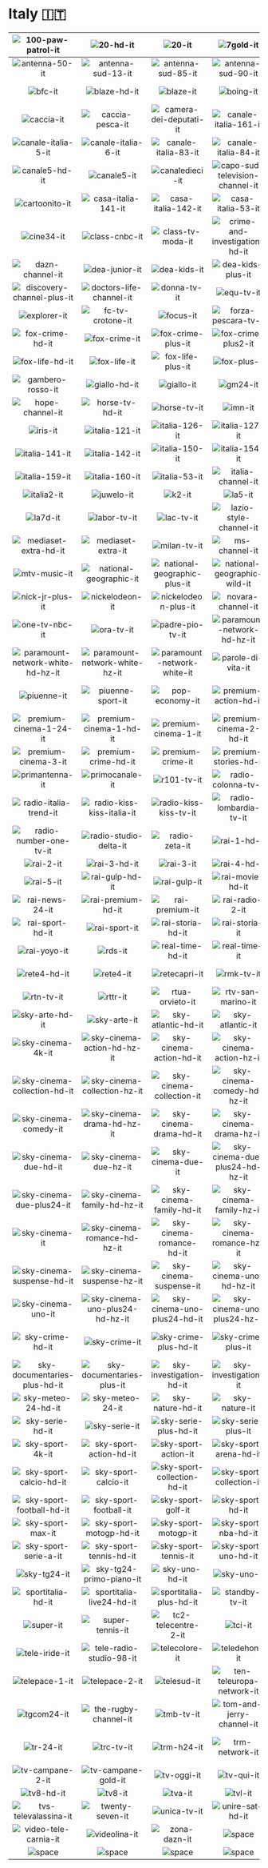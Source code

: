 # Italy 🇮🇹

| ![100-paw-patrol-it] | ![20-hd-it] | ![20-it] | ![7gold-it] | ![aci-sport-tv-it] | ![alice-it] |
|:---:|:---:|:---:|:---:|:---:|:---:|
| ![antenna-50-it] | ![antenna-sud-13-it] | ![antenna-sud-85-it] | ![antenna-sud-90-it] | ![antichita-chiossone-it] | ![arte-italia-124-it] |
| ![bfc-it] | ![blaze-hd-it] | ![blaze-it] | ![boing-it] | ![boomerang-it] | ![boomerang-plus-it] |
| ![caccia-it] | ![caccia-pesca-it] | ![camera-dei-deputati-it] | ![canale-italia-161-it] | ![canale-italia-2-it] | ![canale-italia-4-it] |
| ![canale-italia-5-it] | ![canale-italia-6-it] | ![canale-italia-83-it] | ![canale-italia-84-it] | ![canale-italia-it] | ![canale-otto-it] |
| ![canale5-hd-it] | ![canale5-it] | ![canaledieci-it] | ![capo-sud-television-channel-it] | ![cartoon-network-it] | ![cartoon-network-plus-it] |
| ![cartoonito-it] | ![casa-italia-141-it] | ![casa-italia-142-it] | ![casa-italia-53-it] | ![cielo-hd-it] | ![cielo-it] |
| ![cine34-it] | ![class-cnbc-it] | ![class-tv-moda-it] | ![crime-and-investigation-hd-it] | ![crime-and-investigation-it] | ![davver-tv-it] |
| ![dazn-channel-it] | ![dea-junior-it] | ![dea-kids-it] | ![dea-kids-plus-it] | ![deejay-tv-it] | ![discovery-channel-it] |
| ![discovery-channel-plus-it] | ![doctors-life-channel-it] | ![donna-tv-it] | ![equ-tv-it] | ![er24-it] | ![esperia-tv-it] |
| ![explorer-it] | ![fc-tv-crotone-it] | ![focus-it] | ![forza-pescara-tv-it] | ![fox-comedy-hd-it] | ![fox-comedy-it] |
| ![fox-crime-hd-it] | ![fox-crime-it] | ![fox-crime-plus-it] | ![fox-crime-plus2-it] | ![fox-hd-it] | ![fox-it] |
| ![fox-life-hd-it] | ![fox-life-it] | ![fox-life-plus-it] | ![fox-plus-it] | ![frisbee-it] | ![gambero-rosso-hd-it] |
| ![gambero-rosso-it] | ![giallo-hd-it] | ![giallo-it] | ![gm24-it] | ![history-channel-it] | ![history-channel-plus-it] |
| ![hope-channel-it] | ![horse-tv-hd-it] | ![horse-tv-it] | ![imn-it] | ![intelligo-tv-it] | ![inter-tv-it] |
| ![iris-it] | ![italia-121-it] | ![italia-126-it] | ![italia-127-it] | ![italia-135-it] | ![italia-136-it] |
| ![italia-141-it] | ![italia-142-it] | ![italia-150-it] | ![italia-154-it] | ![italia-155-it] | ![italia-156-it] |
| ![italia-159-it] | ![italia-160-it] | ![italia-53-it] | ![italia-channel-it] | ![italia1-hd-it] | ![italia1-it] |
| ![italia2-it] | ![juwelo-it] | ![k2-it] | ![la5-it] | ![la7-hd-it] | ![la7-it] |
| ![la7d-it] | ![labor-tv-it] | ![lac-tv-it] | ![lazio-style-channel-it] | ![lucania-tv-it] | ![magaze-tv-it] |
| ![mediaset-extra-hd-it] | ![mediaset-extra-it] | ![milan-tv-it] | ![ms-channel-it] | ![ms-motor-tv-it] | ![mtv-it] |
| ![mtv-music-it] | ![national-geographic-it] | ![national-geographic-plus-it] | ![national-geographic-wild-it] | ![national-geographic-wild-plus-it] | ![nick-jr-it] |
| ![nick-jr-plus-it] | ![nickelodeon-it] | ![nickelodeon-plus-it] | ![novara-channel-it] | ![nove-hd-it] | ![nove-it] |
| ![one-tv-nbc-it] | ![ora-tv-it] | ![padre-pio-tv-it] | ![paramount-network-hd-hz-it] | ![paramount-network-hz-it] | ![paramount-network-it] |
| ![paramount-network-white-hd-hz-it] | ![paramount-network-white-hz-it] | ![paramount-network-white-it] | ![parole-di-vita-it] | ![pesca-it] | ![piu-valli-tv-it] |
| ![piuenne-it] | ![piuenne-sport-it] | ![pop-economy-it] | ![premium-action-hd-it] | ![premium-action-it] | ![premium-cinema-1-24-hd-it] |
| ![premium-cinema-1-24-it] | ![premium-cinema-1-hd-it] | ![premium-cinema-1-it] | ![premium-cinema-2-hd-it] | ![premium-cinema-2-it] | ![premium-cinema-3-hd-it] |
| ![premium-cinema-3-it] | ![premium-crime-hd-it] | ![premium-crime-it] | ![premium-stories-hd-it] | ![premium-stories-it] | ![prima-tivvu-it] |
| ![primantenna-it] | ![primocanale-it] | ![r101-tv-it] | ![radio-colonna-tv-it] | ![radio-freccia-it] | ![radio-italia-it] |
| ![radio-italia-trend-it] | ![radio-kiss-kiss-italia-it] | ![radio-kiss-kiss-tv-it] | ![radio-lombardia-tv-it] | ![radio-monte-carlo-it] | ![radio-norba-tv-it] |
| ![radio-number-one-tv-it] | ![radio-studio-delta-it] | ![radio-zeta-it] | ![rai-1-hd-it] | ![rai-1-it] | ![rai-2-hd-it] |
| ![rai-2-it] | ![rai-3-hd-it] | ![rai-3-it] | ![rai-4-hd-it] | ![rai-4-it] | ![rai-5-hd-it] |
| ![rai-5-it] | ![rai-gulp-hd-it] | ![rai-gulp-it] | ![rai-movie-hd-it] | ![rai-movie-it] | ![rai-news-24-hd-it] |
| ![rai-news-24-it] | ![rai-premium-hd-it] | ![rai-premium-it] | ![rai-radio-2-it] | ![rai-scuola-hd-it] | ![rai-scuola-it] |
| ![rai-sport-hd-it] | ![rai-sport-it] | ![rai-storia-hd-it] | ![rai-storia-it] | ![rai-sudtirol-it] | ![rai-yoyo-hd-it] |
| ![rai-yoyo-it] | ![rds-it] | ![real-time-hd-it] | ![real-time-it] | ![real-time-plus-it] | ![rei-tv-it] |
| ![rete4-hd-it] | ![rete4-it] | ![retecapri-it] | ![rmk-tv-it] | ![rtc-targato-napoli-it] | ![rtl-1025-it] |
| ![rtn-tv-it] | ![rttr-it] | ![rtua-orvieto-it] | ![rtv-san-marino-it] | ![senato-tv-it] | ![serenissima-televisione-it] |
| ![sky-arte-hd-it] | ![sky-arte-it] | ![sky-atlantic-hd-it] | ![sky-atlantic-it] | ![sky-atlantic-plus-hd-it] | ![sky-atlantic-plus-it] |
| ![sky-cinema-4k-it] | ![sky-cinema-action-hd-hz-it] | ![sky-cinema-action-hd-it] | ![sky-cinema-action-hz-it] | ![sky-cinema-action-it] | ![sky-cinema-collection-hd-hz-it] |
| ![sky-cinema-collection-hd-it] | ![sky-cinema-collection-hz-it] | ![sky-cinema-collection-it] | ![sky-cinema-comedy-hd-hz-it] | ![sky-cinema-comedy-hd-it] | ![sky-cinema-comedy-hz-it] |
| ![sky-cinema-comedy-it] | ![sky-cinema-drama-hd-hz-it] | ![sky-cinema-drama-hd-it] | ![sky-cinema-drama-hz-it] | ![sky-cinema-drama-it] | ![sky-cinema-due-hd-hz-it] |
| ![sky-cinema-due-hd-it] | ![sky-cinema-due-hz-it] | ![sky-cinema-due-it] | ![sky-cinema-due-plus24-hd-hz-it] | ![sky-cinema-due-plus24-hd-it] | ![sky-cinema-due-plus24-hz-it] |
| ![sky-cinema-due-plus24-it] | ![sky-cinema-family-hd-hz-it] | ![sky-cinema-family-hd-it] | ![sky-cinema-family-hz-it] | ![sky-cinema-family-it] | ![sky-cinema-hd-it] |
| ![sky-cinema-it] | ![sky-cinema-romance-hd-hz-it] | ![sky-cinema-romance-hd-it] | ![sky-cinema-romance-hz-it] | ![sky-cinema-romance-it] | ![sky-cinema-suspense-hd-hz-it] |
| ![sky-cinema-suspense-hd-it] | ![sky-cinema-suspense-hz-it] | ![sky-cinema-suspense-it] | ![sky-cinema-uno-hd-hz-it] | ![sky-cinema-uno-hd-it] | ![sky-cinema-uno-hz-it] |
| ![sky-cinema-uno-it] | ![sky-cinema-uno-plus24-hd-hz-it] | ![sky-cinema-uno-plus24-hd-it] | ![sky-cinema-uno-plus24-hz-it] | ![sky-cinema-uno-plus24-it] | ![sky-classica-it] |
| ![sky-crime-hd-it] | ![sky-crime-it] | ![sky-crime-plus-hd-it] | ![sky-crime-plus-it] | ![sky-documentaries-hd-it] | ![sky-documentaries-it] |
| ![sky-documentaries-plus-hd-it] | ![sky-documentaries-plus-it] | ![sky-investigation-hd-it] | ![sky-investigation-it] | ![sky-investigation-plus-hd-it] | ![sky-investigation-plus-it] |
| ![sky-meteo-24-hd-it] | ![sky-meteo-24-it] | ![sky-nature-hd-it] | ![sky-nature-it] | ![sky-primafila-hd-it] | ![sky-primafila-it] |
| ![sky-serie-hd-it] | ![sky-serie-it] | ![sky-serie-plus-hd-it] | ![sky-serie-plus-it] | ![sky-sport-24-hd-it] | ![sky-sport-24-it] |
| ![sky-sport-4k-it] | ![sky-sport-action-hd-it] | ![sky-sport-action-it] | ![sky-sport-arena-hd-it] | ![sky-sport-arena-it] | ![sky-sport-bar-it] |
| ![sky-sport-calcio-hd-it] | ![sky-sport-calcio-it] | ![sky-sport-collection-hd-it] | ![sky-sport-collection-it] | ![sky-sport-f1-hd-it] | ![sky-sport-f1-it] |
| ![sky-sport-football-hd-it] | ![sky-sport-football-it] | ![sky-sport-golf-it] | ![sky-sport-hd-it] | ![sky-sport-it] | ![sky-sport-max-hd-it] |
| ![sky-sport-max-it] | ![sky-sport-motogp-hd-it] | ![sky-sport-motogp-it] | ![sky-sport-nba-hd-it] | ![sky-sport-nba-it] | ![sky-sport-serie-a-hd-it] |
| ![sky-sport-serie-a-it] | ![sky-sport-tennis-hd-it] | ![sky-sport-tennis-it] | ![sky-sport-uno-hd-it] | ![sky-sport-uno-it] | ![sky-tg24-hd-it] |
| ![sky-tg24-it] | ![sky-tg24-primo-piano-it] | ![sky-uno-hd-it] | ![sky-uno-it] | ![sky-uno-plus-hd-it] | ![sky-uno-plus-it] |
| ![sportitalia-hd-it] | ![sportitalia-live24-hd-it] | ![sportitalia-plus-hd-it] | ![standby-tv-it] | ![start-818-tv-it] | ![studio-100-it] |
| ![super-it] | ![super-tennis-it] | ![tc2-telecentre-2-it] | ![tci-it] | ![teen-titans-go-channel-it] | ![tele-8-it] |
| ![tele-iride-it] | ![tele-radio-studio-98-it] | ![telecolore-it] | ![teledehon-it] | ![telegenova-it] | ![telemajg-it] |
| ![telepace-1-it] | ![telepace-2-it] | ![telesud-it] | ![ten-teleuropa-network-it] | ![tesory-channel-it] | ![tg-norba-24-it] |
| ![tgcom24-it] | ![the-rugby-channel-it] | ![tmb-tv-it] | ![tom-and-jerry-channel-it] | ![top-crime-it] | ![topdriver-tv-it] |
| ![tr-24-it] | ![trc-tv-it] | ![trm-h24-it] | ![trm-network-it] | ![tstv-benevento-telesperanza-it] | ![tv-campane-1-it] |
| ![tv-campane-2-it] | ![tv-campane-gold-it] | ![tv-oggi-it] | ![tv-qui-it] | ![tv-yes-it] | ![tv7-triveneta-it] |
| ![tv8-hd-it] | ![tv8-it] | ![tva-it] | ![tvl-it] | ![tvr-sicilia-it] | ![tvrs-it] |
| ![tvs-televalassina-it] | ![twenty-seven-it] | ![unica-tv-it] | ![unire-sat-hd-it] | ![unire-sat-it] | ![vera-tv-it] |
| ![video-tele-carnia-it] | ![videolina-it] | ![zona-dazn-it] | ![space] | ![space] | ![space] |
| ![space]| ![space]| ![space]| ![space]| ![space]| ![space]|


[100-paw-patrol-it]:100-paw-patrol-it.png
[20-hd-it]:hd/20-hd-it.png
[20-it]:20-it.png
[7gold-it]:7gold-it.png
[aci-sport-tv-it]:aci-sport-tv-it.png
[alice-it]:alice-it.png
[antenna-50-it]:antenna-50-it.png
[antenna-sud-13-it]:antenna-sud-13-it.png
[antenna-sud-85-it]:antenna-sud-85-it.png
[antenna-sud-90-it]:antenna-sud-90-it.png
[antichita-chiossone-it]:antichita-chiossone-it.png
[arte-italia-124-it]:arte-italia-124-it.png
[bfc-it]:bfc-it.png
[blaze-hd-it]:hd/blaze-hd-it.png
[blaze-it]:blaze-it.png
[boing-it]:boing-it.png
[boomerang-it]:boomerang-it.png
[boomerang-plus-it]:boomerang-plus-it.png
[caccia-it]:caccia-it.png
[caccia-pesca-it]:caccia-pesca-it.png
[camera-dei-deputati-it]:camera-dei-deputati-it.png
[canale-italia-161-it]:canale-italia-161-it.png
[canale-italia-2-it]:canale-italia-2-it.png
[canale-italia-4-it]:canale-italia-4-it.png
[canale-italia-5-it]:canale-italia-5-it.png
[canale-italia-6-it]:canale-italia-6-it.png
[canale-italia-83-it]:canale-italia-83-it.png
[canale-italia-84-it]:canale-italia-84-it.png
[canale-italia-it]:canale-italia-it.png
[canale-otto-it]:canale-otto-it.png
[canale5-hd-it]:hd/canale5-hd-it.png
[canale5-it]:canale5-it.png
[canaledieci-it]:canaledieci-it.png
[capo-sud-television-channel-it]:capo-sud-television-channel-it.png
[cartoon-network-it]:cartoon-network-it.png
[cartoon-network-plus-it]:cartoon-network-plus-it.png
[cartoonito-it]:cartoonito-it.png
[casa-italia-141-it]:casa-italia-141-it.png
[casa-italia-142-it]:casa-italia-142-it.png
[casa-italia-53-it]:casa-italia-53-it.png
[cielo-hd-it]:hd/cielo-hd-it.png
[cielo-it]:cielo-it.png
[cine34-it]:cine34-it.png
[class-cnbc-it]:class-cnbc-it.png
[class-tv-moda-it]:class-tv-moda-it.png
[crime-and-investigation-hd-it]:hd/crime-and-investigation-hd-it.png
[crime-and-investigation-it]:crime-and-investigation-it.png
[davver-tv-it]:davver-tv-it.png
[dazn-channel-it]:dazn-channel-it.png
[dea-junior-it]:dea-junior-it.png
[dea-kids-it]:dea-kids-it.png
[dea-kids-plus-it]:dea-kids-plus-it.png
[deejay-tv-it]:deejay-tv-it.png
[discovery-channel-it]:discovery-channel-it.png
[discovery-channel-plus-it]:discovery-channel-plus-it.png
[doctors-life-channel-it]:doctors-life-channel-it.png
[donna-tv-it]:donna-tv-it.png
[equ-tv-it]:equ-tv-it.png
[er24-it]:er24-it.png
[esperia-tv-it]:esperia-tv-it.png
[explorer-it]:explorer-it.png
[fc-tv-crotone-it]:fc-tv-crotone-it.png
[focus-it]:focus-it.png
[forza-pescara-tv-it]:forza-pescara-tv-it.png
[fox-comedy-hd-it]:hd/fox-comedy-hd-it.png
[fox-comedy-it]:fox-comedy-it.png
[fox-crime-hd-it]:hd/fox-crime-hd-it.png
[fox-crime-it]:fox-crime-it.png
[fox-crime-plus-it]:fox-crime-plus-it.png
[fox-crime-plus2-it]:fox-crime-plus2-it.png
[fox-hd-it]:hd/fox-hd-it.png
[fox-it]:fox-it.png
[fox-life-hd-it]:hd/fox-life-hd-it.png
[fox-life-it]:fox-life-it.png
[fox-life-plus-it]:fox-life-plus-it.png
[fox-plus-it]:fox-plus-it.png
[frisbee-it]:frisbee-it.png
[gambero-rosso-hd-it]:hd/gambero-rosso-hd-it.png
[gambero-rosso-it]:gambero-rosso-it.png
[giallo-hd-it]:hd/giallo-hd-it.png
[giallo-it]:giallo-it.png
[gm24-it]:gm24-it.png
[history-channel-it]:history-channel-it.png
[history-channel-plus-it]:history-channel-plus-it.png
[hope-channel-it]:hope-channel-it.png
[horse-tv-hd-it]:hd/horse-tv-hd-it.png
[horse-tv-it]:horse-tv-it.png
[imn-it]:imn-it.png
[intelligo-tv-it]:intelligo-tv-it.png
[inter-tv-it]:inter-tv-it.png
[iris-it]:iris-it.png
[italia-121-it]:italia-121-it.png
[italia-126-it]:italia-126-it.png
[italia-127-it]:italia-127-it.png
[italia-135-it]:italia-135-it.png
[italia-136-it]:italia-136-it.png
[italia-141-it]:italia-141-it.png
[italia-142-it]:italia-142-it.png
[italia-150-it]:italia-150-it.png
[italia-154-it]:italia-154-it.png
[italia-155-it]:italia-155-it.png
[italia-156-it]:italia-156-it.png
[italia-159-it]:italia-159-it.png
[italia-160-it]:italia-160-it.png
[italia-53-it]:italia-53-it.png
[italia-channel-it]:italia-channel-it.png
[italia1-hd-it]:hd/italia1-hd-it.png
[italia1-it]:italia1-it.png
[italia2-it]:italia2-it.png
[juwelo-it]:juwelo-it.png
[k2-it]:k2-it.png
[la5-it]:la5-it.png
[la7-hd-it]:hd/la7-hd-it.png
[la7-it]:la7-it.png
[la7d-it]:la7d-it.png
[labor-tv-it]:labor-tv-it.png
[lac-tv-it]:lac-tv-it.png
[lazio-style-channel-it]:lazio-style-channel-it.png
[lucania-tv-it]:lucania-tv-it.png
[magaze-tv-it]:magaze-tv-it.png
[mediaset-extra-hd-it]:hd/mediaset-extra-hd-it.png
[mediaset-extra-it]:mediaset-extra-it.png
[milan-tv-it]:milan-tv-it.png
[ms-channel-it]:ms-channel-it.png
[ms-motor-tv-it]:ms-motor-tv-it.png
[mtv-it]:mtv-it.png
[mtv-music-it]:mtv-music-it.png
[national-geographic-it]:national-geographic-it.png
[national-geographic-plus-it]:national-geographic-plus-it.png
[national-geographic-wild-it]:national-geographic-wild-it.png
[national-geographic-wild-plus-it]:national-geographic-wild-plus-it.png
[nick-jr-it]:nick-jr-it.png
[nick-jr-plus-it]:nick-jr-plus-it.png
[nickelodeon-it]:nickelodeon-it.png
[nickelodeon-plus-it]:nickelodeon-plus-it.png
[novara-channel-it]:novara-channel-it.png
[nove-hd-it]:hd/nove-hd-it.png
[nove-it]:nove-it.png
[one-tv-nbc-it]:one-tv-nbc-it.png
[ora-tv-it]:ora-tv-it.png
[padre-pio-tv-it]:padre-pio-tv-it.png
[paramount-network-hd-hz-it]:hd/paramount-network-hd-hz-it.png
[paramount-network-hz-it]:paramount-network-hz-it.png
[paramount-network-it]:paramount-network-it.png
[paramount-network-white-hd-hz-it]:hd/paramount-network-white-hd-hz-it.png
[paramount-network-white-hz-it]:paramount-network-white-hz-it.png
[paramount-network-white-it]:paramount-network-white-it.png
[parole-di-vita-it]:parole-di-vita-it.png
[pesca-it]:pesca-it.png
[piu-valli-tv-it]:piu-valli-tv-it.png
[piuenne-it]:piuenne-it.png
[piuenne-sport-it]:piuenne-sport-it.png
[pop-economy-it]:pop-economy-it.png
[premium-action-hd-it]:hd/premium-action-hd-it.png
[premium-action-it]:premium-action-it.png
[premium-cinema-1-24-hd-it]:hd/premium-cinema-1-24-hd-it.png
[premium-cinema-1-24-it]:premium-cinema-1-24-it.png
[premium-cinema-1-hd-it]:hd/premium-cinema-1-hd-it.png
[premium-cinema-1-it]:premium-cinema-1-it.png
[premium-cinema-2-hd-it]:hd/premium-cinema-2-hd-it.png
[premium-cinema-2-it]:premium-cinema-2-it.png
[premium-cinema-3-hd-it]:hd/premium-cinema-3-hd-it.png
[premium-cinema-3-it]:premium-cinema-3-it.png
[premium-crime-hd-it]:hd/premium-crime-hd-it.png
[premium-crime-it]:premium-crime-it.png
[premium-stories-hd-it]:hd/premium-stories-hd-it.png
[premium-stories-it]:premium-stories-it.png
[prima-tivvu-it]:prima-tivvu-it.png
[primantenna-it]:primantenna-it.png
[primocanale-it]:primocanale-it.png
[r101-tv-it]:r101-tv-it.png
[radio-colonna-tv-it]:radio-colonna-tv-it.png
[radio-freccia-it]:radio-freccia-it.png
[radio-italia-it]:radio-italia-it.png
[radio-italia-trend-it]:radio-italia-trend-it.png
[radio-kiss-kiss-italia-it]:radio-kiss-kiss-italia-it.png
[radio-kiss-kiss-tv-it]:radio-kiss-kiss-tv-it.png
[radio-lombardia-tv-it]:radio-lombardia-tv-it.png
[radio-monte-carlo-it]:radio-monte-carlo-it.png
[radio-norba-tv-it]:radio-norba-tv-it.png
[radio-number-one-tv-it]:radio-number-one-tv-it.png
[radio-studio-delta-it]:radio-studio-delta-it.png
[radio-zeta-it]:radio-zeta-it.png
[rai-1-hd-it]:hd/rai-1-hd-it.png
[rai-1-it]:rai-1-it.png
[rai-2-hd-it]:hd/rai-2-hd-it.png
[rai-2-it]:rai-2-it.png
[rai-3-hd-it]:hd/rai-3-hd-it.png
[rai-3-it]:rai-3-it.png
[rai-4-hd-it]:hd/rai-4-hd-it.png
[rai-4-it]:rai-4-it.png
[rai-5-hd-it]:hd/rai-5-hd-it.png
[rai-5-it]:rai-5-it.png
[rai-gulp-hd-it]:hd/rai-gulp-hd-it.png
[rai-gulp-it]:rai-gulp-it.png
[rai-movie-hd-it]:hd/rai-movie-hd-it.png
[rai-movie-it]:rai-movie-it.png
[rai-news-24-hd-it]:hd/rai-news-24-hd-it.png
[rai-news-24-it]:rai-news-24-it.png
[rai-premium-hd-it]:hd/rai-premium-hd-it.png
[rai-premium-it]:rai-premium-it.png
[rai-radio-2-it]:rai-radio-2-it.png
[rai-scuola-hd-it]:hd/rai-scuola-hd-it.png
[rai-scuola-it]:rai-scuola-it.png
[rai-sport-hd-it]:hd/rai-sport-hd-it.png
[rai-sport-it]:rai-sport-it.png
[rai-storia-hd-it]:hd/rai-storia-hd-it.png
[rai-storia-it]:rai-storia-it.png
[rai-sudtirol-it]:rai-sudtirol-it.png
[rai-yoyo-hd-it]:hd/rai-yoyo-hd-it.png
[rai-yoyo-it]:rai-yoyo-it.png
[rds-it]:rds-it.png
[real-time-hd-it]:hd/real-time-hd-it.png
[real-time-it]:real-time-it.png
[real-time-plus-it]:real-time-plus-it.png
[rei-tv-it]:rei-tv-it.png
[rete4-hd-it]:hd/rete4-hd-it.png
[rete4-it]:rete4-it.png
[retecapri-it]:retecapri-it.png
[rmk-tv-it]:rmk-tv-it.png
[rtc-targato-napoli-it]:rtc-targato-napoli-it.png
[rtl-1025-it]:rtl-1025-it.png
[rtn-tv-it]:rtn-tv-it.png
[rttr-it]:rttr-it.png
[rtua-orvieto-it]:rtua-orvieto-it.png
[rtv-san-marino-it]:rtv-san-marino-it.png
[senato-tv-it]:senato-tv-it.png
[serenissima-televisione-it]:serenissima-televisione-it.png
[sky-arte-hd-it]:hd/sky-arte-hd-it.png
[sky-arte-it]:sky-arte-it.png
[sky-atlantic-hd-it]:hd/sky-atlantic-hd-it.png
[sky-atlantic-it]:sky-atlantic-it.png
[sky-atlantic-plus-hd-it]:hd/sky-atlantic-plus-hd-it.png
[sky-atlantic-plus-it]:sky-atlantic-plus-it.png
[sky-cinema-4k-it]:hd/sky-cinema-4k-it.png
[sky-cinema-action-hd-hz-it]:hd/sky-cinema-action-hd-hz-it.png
[sky-cinema-action-hd-it]:hd/sky-cinema-action-hd-it.png
[sky-cinema-action-hz-it]:sky-cinema-action-hz-it.png
[sky-cinema-action-it]:sky-cinema-action-it.png
[sky-cinema-collection-hd-hz-it]:hd/sky-cinema-collection-hd-hz-it.png
[sky-cinema-collection-hd-it]:hd/sky-cinema-collection-hd-it.png
[sky-cinema-collection-hz-it]:sky-cinema-collection-hz-it.png
[sky-cinema-collection-it]:sky-cinema-collection-it.png
[sky-cinema-comedy-hd-hz-it]:hd/sky-cinema-comedy-hd-hz-it.png
[sky-cinema-comedy-hd-it]:hd/sky-cinema-comedy-hd-it.png
[sky-cinema-comedy-hz-it]:sky-cinema-comedy-hz-it.png
[sky-cinema-comedy-it]:sky-cinema-comedy-it.png
[sky-cinema-drama-hd-hz-it]:hd/sky-cinema-drama-hd-hz-it.png
[sky-cinema-drama-hd-it]:hd/sky-cinema-drama-hd-it.png
[sky-cinema-drama-hz-it]:sky-cinema-drama-hz-it.png
[sky-cinema-drama-it]:sky-cinema-drama-it.png
[sky-cinema-due-hd-hz-it]:hd/sky-cinema-due-hd-hz-it.png
[sky-cinema-due-hd-it]:hd/sky-cinema-due-hd-it.png
[sky-cinema-due-hz-it]:sky-cinema-due-hz-it.png
[sky-cinema-due-it]:sky-cinema-due-it.png
[sky-cinema-due-plus24-hd-hz-it]:hd/sky-cinema-due-plus24-hd-hz-it.png
[sky-cinema-due-plus24-hd-it]:hd/sky-cinema-due-plus24-hd-it.png
[sky-cinema-due-plus24-hz-it]:sky-cinema-due-plus24-hz-it.png
[sky-cinema-due-plus24-it]:sky-cinema-due-plus24-it.png
[sky-cinema-family-hd-hz-it]:hd/sky-cinema-family-hd-hz-it.png
[sky-cinema-family-hd-it]:hd/sky-cinema-family-hd-it.png
[sky-cinema-family-hz-it]:sky-cinema-family-hz-it.png
[sky-cinema-family-it]:sky-cinema-family-it.png
[sky-cinema-hd-it]:hd/sky-cinema-hd-it.png
[sky-cinema-it]:sky-cinema-it.png
[sky-cinema-romance-hd-hz-it]:hd/sky-cinema-romance-hd-hz-it.png
[sky-cinema-romance-hd-it]:hd/sky-cinema-romance-hd-it.png
[sky-cinema-romance-hz-it]:sky-cinema-romance-hz-it.png
[sky-cinema-romance-it]:sky-cinema-romance-it.png
[sky-cinema-suspense-hd-hz-it]:hd/sky-cinema-suspense-hd-hz-it.png
[sky-cinema-suspense-hd-it]:hd/sky-cinema-suspense-hd-it.png
[sky-cinema-suspense-hz-it]:sky-cinema-suspense-hz-it.png
[sky-cinema-suspense-it]:sky-cinema-suspense-it.png
[sky-cinema-uno-hd-hz-it]:hd/sky-cinema-uno-hd-hz-it.png
[sky-cinema-uno-hd-it]:hd/sky-cinema-uno-hd-it.png
[sky-cinema-uno-hz-it]:sky-cinema-uno-hz-it.png
[sky-cinema-uno-it]:sky-cinema-uno-it.png
[sky-cinema-uno-plus24-hd-hz-it]:hd/sky-cinema-uno-plus24-hd-hz-it.png
[sky-cinema-uno-plus24-hd-it]:hd/sky-cinema-uno-plus24-hd-it.png
[sky-cinema-uno-plus24-hz-it]:sky-cinema-uno-plus24-hz-it.png
[sky-cinema-uno-plus24-it]:sky-cinema-uno-plus24-it.png
[sky-classica-it]:sky-classica-it.png
[sky-crime-hd-it]:hd/sky-crime-hd-it.png
[sky-crime-it]:sky-crime-it.png
[sky-crime-plus-hd-it]:hd/sky-crime-plus-hd-it.png
[sky-crime-plus-it]:sky-crime-plus-it.png
[sky-documentaries-hd-it]:hd/sky-documentaries-hd-it.png
[sky-documentaries-it]:sky-documentaries-it.png
[sky-documentaries-plus-hd-it]:hd/sky-documentaries-plus-hd-it.png
[sky-documentaries-plus-it]:sky-documentaries-plus-it.png
[sky-investigation-hd-it]:hd/sky-investigation-hd-it.png
[sky-investigation-it]:sky-investigation-it.png
[sky-investigation-plus-hd-it]:hd/sky-investigation-plus-hd-it.png
[sky-investigation-plus-it]:sky-investigation-plus-it.png
[sky-meteo-24-hd-it]:hd/sky-meteo-24-hd-it.png
[sky-meteo-24-it]:sky-meteo-24-it.png
[sky-nature-hd-it]:hd/sky-nature-hd-it.png
[sky-nature-it]:sky-nature-it.png
[sky-primafila-hd-it]:hd/sky-primafila-hd-it.png
[sky-primafila-it]:sky-primafila-it.png
[sky-serie-hd-it]:hd/sky-serie-hd-it.png
[sky-serie-it]:sky-serie-it.png
[sky-serie-plus-hd-it]:hd/sky-serie-plus-hd-it.png
[sky-serie-plus-it]:sky-serie-plus-it.png
[sky-sport-24-hd-it]:hd/sky-sport-24-hd-it.png
[sky-sport-24-it]:sky-sport-24-it.png
[sky-sport-4k-it]:hd/sky-sport-4k-it.png
[sky-sport-action-hd-it]:hd/sky-sport-action-hd-it.png
[sky-sport-action-it]:sky-sport-action-it.png
[sky-sport-arena-hd-it]:hd/sky-sport-arena-hd-it.png
[sky-sport-arena-it]:sky-sport-arena-it.png
[sky-sport-bar-it]:sky-sport-bar-it.png
[sky-sport-calcio-hd-it]:hd/sky-sport-calcio-hd-it.png
[sky-sport-calcio-it]:sky-sport-calcio-it.png
[sky-sport-collection-hd-it]:hd/sky-sport-collection-hd-it.png
[sky-sport-collection-it]:sky-sport-collection-it.png
[sky-sport-f1-hd-it]:hd/sky-sport-f1-hd-it.png
[sky-sport-f1-it]:sky-sport-f1-it.png
[sky-sport-football-hd-it]:hd/sky-sport-football-hd-it.png
[sky-sport-football-it]:sky-sport-football-it.png
[sky-sport-golf-it]:sky-sport-golf-it.png
[sky-sport-hd-it]:hd/sky-sport-hd-it.png
[sky-sport-it]:sky-sport-it.png
[sky-sport-max-hd-it]:hd/sky-sport-max-hd-it.png
[sky-sport-max-it]:sky-sport-max-it.png
[sky-sport-motogp-hd-it]:hd/sky-sport-motogp-hd-it.png
[sky-sport-motogp-it]:sky-sport-motogp-it.png
[sky-sport-nba-hd-it]:hd/sky-sport-nba-hd-it.png
[sky-sport-nba-it]:sky-sport-nba-it.png
[sky-sport-serie-a-hd-it]:hd/sky-sport-serie-a-hd-it.png
[sky-sport-serie-a-it]:sky-sport-serie-a-it.png
[sky-sport-tennis-hd-it]:hd/sky-sport-tennis-hd-it.png
[sky-sport-tennis-it]:sky-sport-tennis-it.png
[sky-sport-uno-hd-it]:hd/sky-sport-uno-hd-it.png
[sky-sport-uno-it]:sky-sport-uno-it.png
[sky-tg24-hd-it]:hd/sky-tg24-hd-it.png
[sky-tg24-it]:sky-tg24-it.png
[sky-tg24-primo-piano-it]:sky-tg24-primo-piano-it.png
[sky-uno-hd-it]:hd/sky-uno-hd-it.png
[sky-uno-it]:sky-uno-it.png
[sky-uno-plus-hd-it]:hd/sky-uno-plus-hd-it.png
[sky-uno-plus-it]:sky-uno-plus-it.png
[sportitalia-hd-it]:hd/sportitalia-hd-it.png
[sportitalia-live24-hd-it]:hd/sportitalia-live24-hd-it.png
[sportitalia-plus-hd-it]:hd/sportitalia-plus-hd-it.png
[standby-tv-it]:standby-tv-it.png
[start-818-tv-it]:start-818-tv-it.png
[studio-100-it]:studio-100-it.png
[super-it]:super-it.png
[super-tennis-it]:super-tennis-it.png
[tc2-telecentre-2-it]:tc2-telecentre-2-it.png
[tci-it]:tci-it.png
[teen-titans-go-channel-it]:teen-titans-go-channel-it.png
[tele-8-it]:tele-8-it.png
[tele-iride-it]:tele-iride-it.png
[tele-radio-studio-98-it]:tele-radio-studio-98-it.png
[telecolore-it]:telecolore-it.png
[teledehon-it]:teledehon-it.png
[telegenova-it]:telegenova-it.png
[telemajg-it]:telemajg-it.png
[telepace-1-it]:telepace-1-it.png
[telepace-2-it]:telepace-2-it.png
[telesud-it]:telesud-it.png
[ten-teleuropa-network-it]:ten-teleuropa-network-it.png
[tesory-channel-it]:tesory-channel-it.png
[tg-norba-24-it]:tg-norba-24-it.png
[tgcom24-it]:tgcom24-it.png
[the-rugby-channel-it]:the-rugby-channel-it.png
[tmb-tv-it]:tmb-tv-it.png
[tom-and-jerry-channel-it]:tom-and-jerry-channel-it.png
[top-crime-it]:top-crime-it.png
[topdriver-tv-it]:topdriver-tv-it.png
[tr-24-it]:tr-24-it.png
[trc-tv-it]:trc-tv-it.png
[trm-h24-it]:trm-h24-it.png
[trm-network-it]:trm-network-it.png
[tstv-benevento-telesperanza-it]:tstv-benevento-telesperanza-it.png
[tv-campane-1-it]:tv-campane-1-it.png
[tv-campane-2-it]:tv-campane-2-it.png
[tv-campane-gold-it]:tv-campane-gold-it.png
[tv-oggi-it]:tv-oggi-it.png
[tv-qui-it]:tv-qui-it.png
[tv-yes-it]:tv-yes-it.png
[tv7-triveneta-it]:tv7-triveneta-it.png
[tv8-hd-it]:hd/tv8-hd-it.png
[tv8-it]:tv8-it.png
[tva-it]:tva-it.png
[tvl-it]:tvl-it.png
[tvr-sicilia-it]:tvr-sicilia-it.png
[tvrs-it]:tvrs-it.png
[tvs-televalassina-it]:tvs-televalassina-it.png
[twenty-seven-it]:twenty-seven-it.png
[unica-tv-it]:unica-tv-it.png
[unire-sat-hd-it]:hd/unire-sat-hd-it.png
[unire-sat-it]:unire-sat-it.png
[vera-tv-it]:vera-tv-it.png
[video-tele-carnia-it]:video-tele-carnia-it.png
[videolina-it]:videolina-it.png
[zona-dazn-it]:zona-dazn-it.png

[space]:../../misc/space-1500.png "Space"

